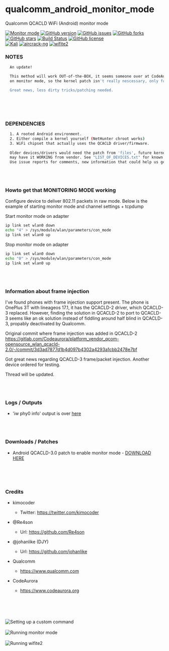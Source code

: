 
# qualcomm_android_monitor_mode
Qualcomm QCACLD WiFi (Android) monitor mode

[![Monitor mode](https://img.shields.io/badge/monitor%20mode-working-brightgreen.svg)](#)
[![GitHub version](https://raster.shields.io/badge/version-DEV-lightgrey.svg)](#)
[![GitHub issues](https://img.shields.io/github/issues/kimocoder/qualcomm_android_monitor_mode.svg)](https://github.com/kimocoder/qualcomm_android_monitor_mode/issues)
[![GitHub forks](https://img.shields.io/github/forks/kimocoder/qualcomm_android_monitor_mode.svg)](https://github.com/kimocoder/qualcomm_android_monitor_mode/network)
[![GitHub stars](https://img.shields.io/github/stars/kimocoder/qualcomm_android_monitor_mode.svg)](https://github.com/kimocoder/qualcomm_android_monitor_mode/stargazers)
[![Build Status](https://travis-ci.org/kimocoder/qualcomm_android_monitor_mode.svg?branch=master)](https://travis-ci.org/kimocoder/qualcomm_android_monitor_mode)
[![GitHub license](https://img.shields.io/github/license/kimocoder/qualcomm_android_monitor_mode.svg)](https://github.com/kimocoder/qualcomm_android_monitor_mode/blob/master/LICENSE)
<br>
[![Kali](https://img.shields.io/badge/Kali-supported-blue.svg)](https://www.kali.org)
[![aircrack-ng](https://img.shields.io/badge/aircrack--ng-supported-blue.svg)](https://github.com/aircrack-ng/aircrack-ng)
[![wifite2](https://img.shields.io/badge/wifite2-supported-blue.svg)](https://github.com/derv82/wifite2)


### NOTES
```sh
  An update!

  This method will work OUT-of-the-BOX, it seems someone over at CodeAurora actually flipped the switch
  on monitor mode, so the kernel patch isn't really nescessary, only for they on older/unmaintained kernels.

  Great news, less dirty tricks/patching needed.
  ```

<br><br><br>
### DEPENDENCIES
```sh
  1. A rooted Android environment.
  2. Either compile a kernel yourself (NetHunter chroot works)
  3. WiFi chipset that actually uses the QCACLD driver/firmware.
  
  Older devices/drivers would need the patch from 'files', future kernels of 4.9, 4.14, 4.19
  may have it WORKING from vendor. See "LIST_OF_DEVICES.txt" for known working phones.
  Use issue reports for comments, new information that could help us get a working frame injection to it.
```

<br><br>
### Howto get that MONITORING MODE working

Configure device to deliver 802.11 packets in raw mode.
Below is the example of starting monitor mode and channel settings + tcpdump

Start monitor mode on adapter
```sh
ip link set wlan0 down
echo "4" > /sys/module/wlan/parameters/con_mode
ip link set wlan0 up
```

Stop monitor mode on adapter
```sh
ip link set wlan0 down
echo "0" > /sys/module/wlan/parameters/con_mode
ip link set wlan0 up
```

<br><br>
### Information about frame injection

I've found phones with frame injection support present.
The phone is OnePlus 3T with lineageos 17.1, it has the QCACLD-2 driver, which QCACLD-3 replaced.
However, finding the solution in QCACLD-2 to port to QCACLD-3 seems like an ok solution instead of
fiddling around half blind in QCACLD-3, propably deactivated by Qualcomm.

Original commit where frame injection was added in QCACLD-2
https://gitlab.com/Codeaurora/platform_vendor_qcom-opensource_wlan_qcacld-2.0/-/commit/3d3ad7877d1b4d097b4302a4293a1cbb2478e7bf



Got great news regarding QCACLD-3 frame/packet injection.
Another device ordered for testing.



Thread will be updated.





<br><br>
### Logs / Outputs

* 'iw phy0 info' output is over [here](https://github.com/kimocoder/qualcomm_android_monitor_mode/blob/master/docs/iwphy_output.txt)


<br><br>
### Downloads / Patches
  * Android QCACLD-3.0 patch to enable monitor mode - [DOWNLOAD HERE](https://github.com/kimocoder/qualcomm_android_monitor_mode/raw/master/files/enable_monitor_mode.patch)
<br><br>


<br><br>
### Credits
* kimocoder
  * Twitter: https://twitter.com/kimocoder
  
* @Re4son
  * Url: https://github.com/Re4son

* @johanlike (DJY)
  * Url: https://github.com/johanlike

* Qualcomm
  * https://www.qualcomm.com

* CodeAurora
  * https://www.codeaurora.org
<br><br><br>



<br><br>
![Setting up a custom command](https://i.imgur.com/cTJhOTB.jpg)
<br><br>
![Running monitor mode](https://i.imgur.com/s5gzFso.jpg)
<br><br>
![Running wifite2](https://i.imgur.com/VNpiXEk.jpg)
<br><br><br><br><br><br>









